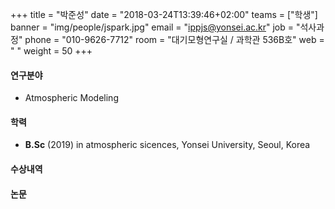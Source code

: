 +++
title = "박준성"
date = "2018-03-24T13:39:46+02:00"
teams = ["학생"]
banner = "img/people/jspark.jpg"
email = "ippjs@yonsei.ac.kr"
job = "석사과정"
phone = "010-9626-7712"
room = "대기모형연구실 / 과학관 536B호"
web = " "
weight = 50
+++

#### 연구분야
+ Atmospheric Modeling

#### 학력
+ **B.Sc** (2019) in atmospheric sicences, Yonsei University, Seoul, Korea

#### 수상내역

#### 논문

